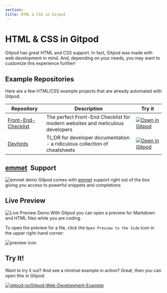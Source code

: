 ```yaml
---
section:
title: HTML & CSS in Gitpod
---
```


<script context="module">
  export const prerender = true;
</script>

# HTML & CSS in Gitpod

Gitpod has great HTML and CSS support. In fact, Gitpod was made with web development in mind. And, depending on your needs, you may want to customize this experience further!

## Example Repositories

Here are a few HTML/CSS example projects that are already automated with Gitpod:

<div class="table-container">

| Repository                                                                 | Description                                                                   | Try it                                                                                                                                   |
| -------------------------------------------------------------------------- | ----------------------------------------------------------------------------- | ---------------------------------------------------------------------------------------------------------------------------------------- |
| [Front-End-Checklist](https://github.com/thedaviddias/Front-End-Checklist) | The perfect Front-End Checklist for modern websites and meticulous developers | [![Open in Gitpod](https://gitpod.io/button/open-in-gitpod.svg)](https://gitpod.io/#https://github.com/thedaviddias/Front-End-Checklist) |
| [Devhints](https://github.com/rstacruz/cheatsheets)                        | TL;DR for developer documentation - a ridiculous collection of cheatsheets    | [![Open in Gitpod](https://gitpod.io/button/open-in-gitpod.svg)](https://gitpod.io/#https://github.com/rstacruz/cheatsheets)             |

</div>

## [emmet](https://emmet.io/) &nbsp;Support

![emmet demo](../../../static/images/docs/emmet.png)
Gitpod comes with [emmet](https://emmet.io/) support right out of the box giving you access to powerful snippets and completions

## Live Preview

![Live Preview Demo](../../../static/images/docs/live_preview.png)
With Gitpod you can open a preview for Markdown and HTML files while you are coding.

To open the preview for a file, click the `Open Preview to the Side` icon in the upper right-hand corner:

![preview icon](../../../static/images/docs/preview.png)

## Try It!

Want to try it out? And see a minimal example in action? Great, then you can open this in Gitpod:

[![gitpod-io/Gitpod-Web-Development-Example](https://gitpod.io/button/open-in-gitpod.svg)](https://gitpod.io/#https://github.com/gitpod-io/Gitpod-Web-Development-Example)

